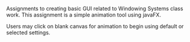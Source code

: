 Assignments to creating basic GUI related to Windowing Systems class work. This assignment is a simple animation tool using javaFX. 

Users may click on blank canvas for animation to begin using default or selected settings.
